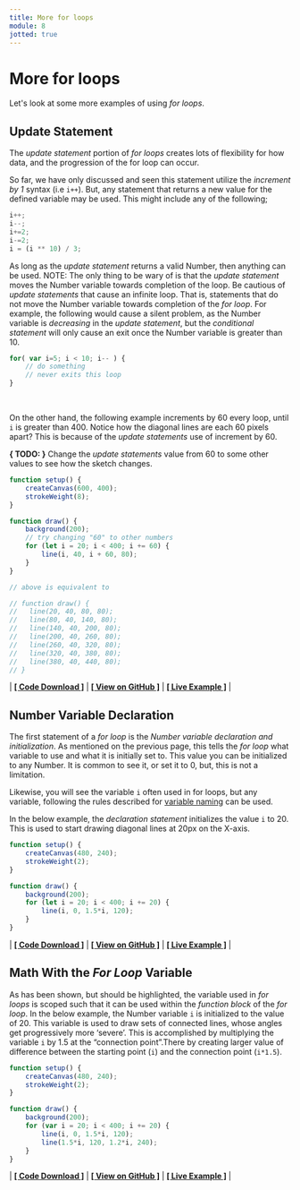 ```yaml
---
title: More for loops
module: 8
jotted: true
---
```


# More for loops

Let's look at some more examples of using _for loops_.


## Update Statement

The _update statement_ portion of _for loops_ creates lots of flexibility for how data, and the progression of the for loop can occur.

So far, we have only discussed and seen this statement utilize the _increment by 1_ syntax (i.e `i++`). But, any statement that returns a new value for the defined variable may be used. This might include any of the following;

```js
i++;
i--;
i+=2;
i-=2;
i = (i ** 10) / 3;
```

As long as the _update statement_ returns a valid Number, then anything can be used. NOTE: The only thing to be wary of is that the _update statement_ moves the Number variable towards completion of the loop. Be cautious of _update statements_ that cause an infinite loop. That is, statements that do not move the Number variable towards completion of the _for loop_.  For example, the following would cause a silent problem, as the Number variable is _decreasing_ in the _update statement_, but the _conditional statement_ will only cause an exit once the Number variable is greater than 10.

```js
for( var i=5; i < 10; i-- ) {
	// do something
	// never exits this loop
}
```

<br />

On the other hand, the following example increments by 60 every loop, until `i` is greater than 400. Notice how the diagonal lines are each 60 pixels apart?  This is because of the _update statements_ use of increment by 60.

**{ TODO: }** Change the _update statements_ value from 60 to some other values to see how the sketch changes.

```js
function setup() {
    createCanvas(600, 400);
    strokeWeight(8);
}

function draw() {
    background(200);
    // try changing "60" to other numbers
    for (let i = 20; i < 400; i += 60) {
        line(i, 40, i + 60, 80);
    }
}

// above is equivalent to

// function draw() {
//   line(20, 40, 80, 80);
//   line(80, 40, 140, 80);
//   line(140, 40, 200, 80);
//   line(200, 40, 260, 80);
//   line(260, 40, 320, 80);
//   line(320, 40, 380, 80);
//   line(380, 40, 440, 80);
// }
```


<div id="jotted-demo-1" class="jotted-theme-stacked"></div>

<script>
    new Jotted(document.querySelector("#jotted-demo-1"), {
    files: [
        {
            type: "js",
            hide: false,
            url:"https://raw.githubusercontent.com/Montana-Media-Arts/120_CreativeCoding/master/lecture_code/08/03_for_loop_largeInc_01/sketch.js"
        },
        {
            type: "html",
            hide: true,
            url:"../../../p5_resources/index.html"
        }
    ],
    showBlank: false,
    showResult: true,
    plugins: [
        { name: 'ace', options: { "maxLines": 50 } },
        // { name: 'console', options: { autoClear: true } },
    ]
});
</script>

| [**[ Code Download ]**](https://github.com/Montana-Media-Arts/120_CreativeCoding/raw/master/lecture_code/08/03_for_loop_largeInc_01/03_for_loop_largeInc_01.zip) | [**[ View on GitHub ]**](https://github.com/Montana-Media-Arts/120_CreativeCoding/raw/master/lecture_code/08/03_for_loop_largeInc_01/) | [**[ Live Example ]**](https://montana-media-arts.github.io/120_CreativeCoding/lecture_code/08/03_for_loop_largeInc_01/) |



## Number Variable Declaration

The first statement of a _for loop_ is the _Number variable declaration and initialization_. As mentioned on the previous page, this tells the _for loop_ what variable to use and what it is initially set to. This value you can be initialized to any Number. It is common to see it, or set it to 0, but, this is not a limitation.

Likewise, you will see the variable `i` often used in for loops, but any variable, following the rules described for [variable naming]({{site.baseurl}}/modules/week-6/naming-variables) can be used.

In the below example, the _declaration statement_ initializes the value `i` to 20. This is used to start drawing diagonal lines at 20px on the X-axis.



```js
function setup() {
    createCanvas(480, 240);
    strokeWeight(2);
}

function draw() {
    background(200);
    for (let i = 20; i < 400; i += 20) {
        line(i, 0, 1.5*i, 120);
    }
}
```


<div id="jotted-demo-2" class="jotted-theme-stacked"></div>

<script>
    new Jotted(document.querySelector("#jotted-demo-2"), {
    files: [
        {
            type: "js",
            hide: false,
            url:"https://raw.githubusercontent.com/Montana-Media-Arts/120_CreativeCoding/master/lecture_code/08/04_for_declaration_01/sketch.js"
        },
        {
            type: "html",
            hide: true,
            url:"../../../p5_resources/index.html"
        }
    ],
    showBlank: false,
    showResult: true,
    plugins: [
        { name: 'ace', options: { "maxLines": 50 } },
        // { name: 'console', options: { autoClear: true } },
    ]
});
</script>

| [**[ Code Download ]**](https://github.com/Montana-Media-Arts/120_CreativeCoding/raw/master/lecture_code/08/04_for_declaration_01/04_for_declaration_01.zip) | [**[ View on GitHub ]**](https://github.com/Montana-Media-Arts/120_CreativeCoding/raw/master/lecture_code/08/04_for_declaration_01/) | [**[ Live Example ]**](https://montana-media-arts.github.io/120_CreativeCoding/lecture_code/08/04_for_declaration_01/) |


## Math With the _For Loop_ Variable

As has been shown, but should be highlighted, the variable used in _for loops_ is scoped such that it can be used within the _function block_ of the _for loop_. In the below example, the Number variable `i` is initialized to the value of 20. This variable is used to draw sets of connected lines, whose angles get progressively more ‘severe’. This is accomplished by multiplying the variable `i` by 1.5 at the “connection point”.There by creating larger value of difference between the starting point (`i`) and the connection point (`i*1.5`).

```js
function setup() {
    createCanvas(480, 240);
    strokeWeight(2);
}

function draw() {
    background(200);
    for (var i = 20; i < 400; i += 20) {
        line(i, 0, 1.5*i, 120);
        line(1.5*i, 120, 1.2*i, 240);
    }
}
```


<div id="jotted-demo-3" class="jotted-theme-stacked"></div>

<script>
    new Jotted(document.querySelector("#jotted-demo-3"), {
    files: [
        {
            type: "js",
            hide: false,
            url:"https://raw.githubusercontent.com/Montana-Media-Arts/120_CreativeCoding/master/lecture_code/08/05_for_loops_math_01/sketch.js"
        },
        {
            type: "html",
            hide: true,
            url:"../../../p5_resources/index.html"
        }
    ],
    showBlank: false,
    showResult: true,
    plugins: [
        { name: 'ace', options: { "maxLines": 50 } },
        // { name: 'console', options: { autoClear: true } },
    ]
});
</script>

| [**[ Code Download ]**](https://github.com/Montana-Media-Arts/120_CreativeCoding/raw/master/lecture_code/08/05_for_loops_math_01/05_for_loops_math_01.zip) | [**[ View on GitHub ]**](https://github.com/Montana-Media-Arts/120_CreativeCoding/raw/master/lecture_code/08/05_for_loops_math_01/) | [**[ Live Example ]**](https://montana-media-arts.github.io/120_CreativeCoding/lecture_code/08/05_for_loops_math_01/) |
